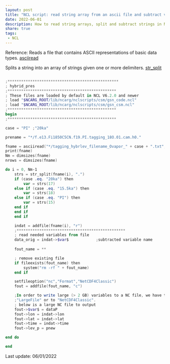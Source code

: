 ```yaml
---
layout: post
title: "NCL script: read string array from an ascii file and subtract variable names"
date: 2022-06-01
description: How to read string arrays, split and subtract strings in NCL
share: true
tags:
 - NCL
---
```


Reference:
Reads a file that contains ASCII representations of basic data types.
[asciiread](https://www.ncl.ucar.edu/Document/Functions/Built-in/asciiread.shtml)

Splits a string into an array of strings given one or more delimiters.
[str_split](https://www.ncl.ucar.edu/Document/Functions/Built-in/str_split.shtml)


```powershell

;*************************************************
; hybrid_pres
;************************************************
; These files are loaded by default in NCL V6.2.0 and newer
; load "$NCARG_ROOT/lib/ncarg/nclscripts/csm/gsn_code.ncl"
; load "$NCARG_ROOT/lib/ncarg/nclscripts/csm/gsn_csm.ncl"
;************************************************
begin
;************************************************

case = "PI" ;"20ka"

prename = "*/f.e13.Fi1850C5CN.f19.PI.tagging_18O.01.cam.h0."

fname = asciiread("*/tagging_hybrlev_filename_Ovapor_" + case + ".txt", -1, "string")  
print(fname)
Nm = dimsizes(fname)
nrows = dimsizes(fname)

do i = 0, Nm-1
    strs = str_split(fname(i), ".")
    if (case .eq. "20ka") then
        var = strs(17)
    else if (case .eq. "15.5ka") then
        var = strs(18)
    else if (case .eq. "PI") then
        var = strs(15)
    end if 
    end if
    end if   

    indat = addfile(fname(i), "r")  
    ;************************************************
    ; read needed variables from file
    data_orig = indat->$var$            ;subtracted variable name
   
    fout_name = **

    ; remove existing file
    if fileexists(fout_name) then
        system("rm -rf " + fout_name)
    end if   

    setfileoption("nc","Format","NetCDF4Classic")
    fout = addfile(fout_name, "c")

    ;In order to write large (> 2 GB) variables to a NC file, we have to set the NetCDF "Format" option to 
    ;"LargeFile" or to "NetCDF4Classic". 
    ; below is a large NC file to output
    fout->$var$ = dataP
    fout->lon = indat->lon
    fout->lat = indat->lat
    fout->time = indat->time
    fout->lev_p = pnew

end do

end
```

Last update: 06/01/2022